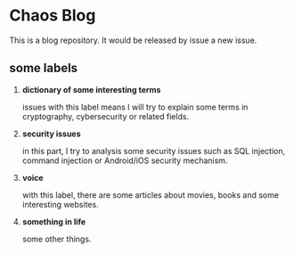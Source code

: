# Chaos Blog
This is a blog repository. It would be released by issue a new issue.

## some labels
1. **dictionary of some interesting terms**

   issues with this label means I will try to explain some terms in cryptography, cybersecurity or related fields.
2. **security issues**

   in this part, I try to analysis some security issues such as SQL injection, command injection or Android/iOS security mechanism.
3. **voice**

   with this label, there are some articles about movies, books and some interesting websites. 
4. **something in life**

   some other things.
